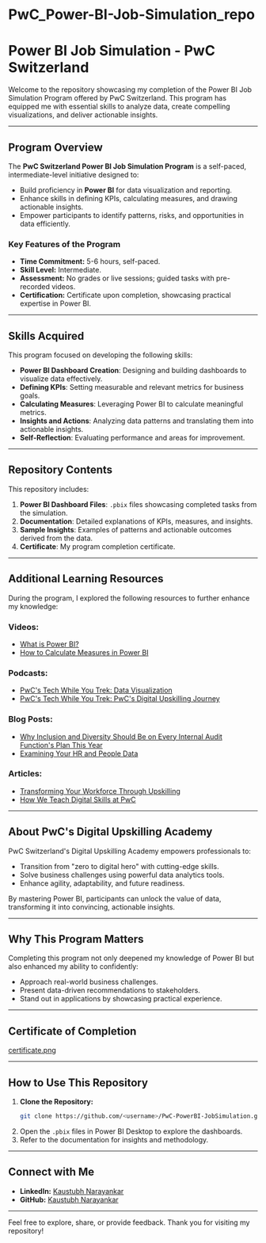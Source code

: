 # PwC_Power-BI-Job-Simulation_repo

# Power BI Job Simulation - PwC Switzerland

Welcome to the repository showcasing my completion of the Power BI Job Simulation Program offered by PwC Switzerland. This program has equipped me with essential skills to analyze data, create compelling visualizations, and deliver actionable insights.

---

## Program Overview
The **PwC Switzerland Power BI Job Simulation Program** is a self-paced, intermediate-level initiative designed to:
- Build proficiency in **Power BI** for data visualization and reporting.
- Enhance skills in defining KPIs, calculating measures, and drawing actionable insights.
- Empower participants to identify patterns, risks, and opportunities in data efficiently.

### Key Features of the Program
- **Time Commitment:** 5-6 hours, self-paced.
- **Skill Level:** Intermediate.
- **Assessment:** No grades or live sessions; guided tasks with pre-recorded videos.
- **Certification:** Certificate upon completion, showcasing practical expertise in Power BI.

---

## Skills Acquired
This program focused on developing the following skills:
- **Power BI Dashboard Creation**: Designing and building dashboards to visualize data effectively.
- **Defining KPIs**: Setting measurable and relevant metrics for business goals.
- **Calculating Measures**: Leveraging Power BI to calculate meaningful metrics.
- **Insights and Actions**: Analyzing data patterns and translating them into actionable insights.
- **Self-Reflection**: Evaluating performance and areas for improvement.

---

## Repository Contents
This repository includes:
1. **Power BI Dashboard Files**: `.pbix` files showcasing completed tasks from the simulation.
2. **Documentation**: Detailed explanations of KPIs, measures, and insights.
3. **Sample Insights**: Examples of patterns and actionable outcomes derived from the data.
4. **Certificate**: My program completion certificate.

---

## Additional Learning Resources
During the program, I explored the following resources to further enhance my knowledge:

### Videos:
- [What is Power BI?](https://www.youtube.com/watch?v=yKTSLffVGbk)
- [How to Calculate Measures in Power BI](https://www.youtube.com/watch?v=yKTSLffVGbk)

### Podcasts:
- [PwC's Tech While You Trek: Data Visualization](https://pwctechwhileyoutrek.buzzsprout.com/1150349/episodes/4885124-pwc-s-tech-while-you-trek-data-visualization)
- [PwC's Tech While You Trek: PwC's Digital Upskilling Journey](https://pwctechwhileyoutrek.buzzsprout.com/1150349/episodes/5001527-pwc-s-tech-while-you-trek-pwc-s-digital-upskilling-journey)

### Blog Posts:
- [Why Inclusion and Diversity Should Be on Every Internal Audit Function's Plan This Year](https://www.pwc.com/us/en/services/consulting/business-transformation/workforce-transformation.html)
- [Examining Your HR and People Data](https://www.pwc.com/us/en/services/consulting/business-transformation/workforce-transformation.html)

### Articles:
- [Transforming Your Workforce Through Upskilling](https://www.pwc.com/us/en/tech-effect/automation.html)
- [How We Teach Digital Skills at PwC](https://hbr.org/2018/10/how-we-teach-digital-skills-at-pwc)

---

## About PwC's Digital Upskilling Academy
PwC Switzerland's Digital Upskilling Academy empowers professionals to:
- Transition from "zero to digital hero" with cutting-edge skills.
- Solve business challenges using powerful data analytics tools.
- Enhance agility, adaptability, and future readiness.

By mastering Power BI, participants can unlock the value of data, transforming it into convincing, actionable insights.

---

## Why This Program Matters
Completing this program not only deepened my knowledge of Power BI but also enhanced my ability to confidently:
- Approach real-world business challenges.
- Present data-driven recommendations to stakeholders.
- Stand out in applications by showcasing practical experience.

---

## Certificate of Completion
[certificate.png](https://forage-uploads-prod.s3.amazonaws.com/completion-certificates/4sLyCPgmsy8DA6Dh3/a87GpgE6tiku7q3gu_4sLyCPgmsy8DA6Dh3_u2oWNv8SADdw2myDu_1734176571845_completion_certificate.pdf)

---

## How to Use This Repository
1. **Clone the Repository:**
   ```bash
   git clone https://github.com/<username>/PwC-PowerBI-JobSimulation.git
   ```
2. Open the `.pbix` files in Power BI Desktop to explore the dashboards.
3. Refer to the documentation for insights and methodology.

---

## Connect with Me
- **LinkedIn:** [Kaustubh Narayankar](https://www.linkedin.com/in/kaustubh-narayankar-6651a9249/)
- **GitHub:** [Kaustubh Narayankar](https://github.com/KaustubhSN12)

---

Feel free to explore, share, or provide feedback. Thank you for visiting my repository!
